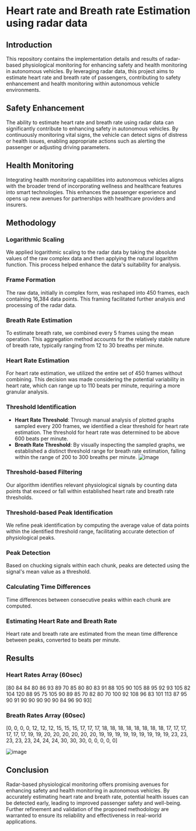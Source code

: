 # Heart rate and Breath rate Estimation using radar data

## Introduction
This repository contains the implementation details and results of radar-based physiological monitoring for enhancing safety and health monitoring in autonomous vehicles. By leveraging radar data, this project aims to estimate heart rate and breath rate of passengers, contributing to safety enhancement and health monitoring within autonomous vehicle environments.

## Safety Enhancement
The ability to estimate heart rate and breath rate using radar data can significantly contribute to enhancing safety in autonomous vehicles. By continuously monitoring vital signs, the vehicle can detect signs of distress or health issues, enabling appropriate actions such as alerting the passenger or adjusting driving parameters.

## Health Monitoring
Integrating health monitoring capabilities into autonomous vehicles aligns with the broader trend of incorporating wellness and healthcare features into smart technologies. This enhances the passenger experience and opens up new avenues for partnerships with healthcare providers and insurers.

## Methodology
### Logarithmic Scaling
We applied logarithmic scaling to the radar data by taking the absolute values of the raw complex data and then applying the natural logarithm function. This process helped enhance the data's suitability for analysis.

### Frame Formation
The raw data, initially in complex form, was reshaped into 450 frames, each containing 16,384 data points. This framing facilitated further analysis and processing of the radar data.

### Breath Rate Estimation
To estimate breath rate, we combined every 5 frames using the mean operation. This aggregation method accounts for the relatively stable nature of breath rate, typically ranging from 12 to 30 breaths per minute.

### Heart Rate Estimation
For heart rate estimation, we utilized the entire set of 450 frames without combining. This decision was made considering the potential variability in heart rate, which can range up to 110 beats per minute, requiring a more granular analysis.

### Threshold Identification
- **Heart Rate Threshold**: Through manual analysis of plotted graphs sampled every 200 frames, we identified a clear threshold for heart rate estimation. The threshold for heart rate was determined to be above 600 beats per minute.
- **Breath Rate Threshold**: By visually inspecting the sampled graphs, we established a distinct threshold range for breath rate estimation, falling within the range of 200 to 300 breaths per minute.
  ![image](https://github.com/RangineniBalaji/Heart-rate-and-Breath-rate-estimation-using-Infenon-Radar/assets/83932925/011ca1da-6d06-412c-8268-c723c866b0ef)


### Threshold-based Filtering
Our algorithm identifies relevant physiological signals by counting data points that exceed or fall within established heart rate and breath rate thresholds.

### Threshold-based Peak Identification
We refine peak identification by computing the average value of data points within the identified threshold range, facilitating accurate detection of physiological peaks.

### Peak Detection
Based on chucking signals within each chunk, peaks are detected using the signal's mean value as a threshold.

### Calculating Time Differences
Time differences between consecutive peaks within each chunk are computed.

### Estimating Heart Rate and Breath Rate
Heart rate and breath rate are estimated from the mean time difference between peaks, converted to beats per minute.

## Results
### Heart Rates Array (60sec)
[80 84 84 80 86 93 89 70 85 80 80 83 91 88 105 90 105 88 95 92 93 105 82 104 120 88 95 75 105 90 89 85 70 82 80 70 100 92 108 96 83 101 113 87 95 90 91 90 90 90 90 90 84 96 90 93]

### Breath Rates Array (60sec)
[0, 0, 0, 0, 12, 12, 12, 15, 15, 15, 17, 17, 17, 18, 18, 18, 18, 18, 18, 18, 18, 17, 17, 17, 17, 17, 17, 19, 19, 20, 20, 20, 20, 20, 20, 19, 19, 19, 19, 19, 19, 19, 19, 19, 23, 23, 23, 23, 23, 24, 24, 24, 30, 30, 30, 0, 0, 0, 0, 0]

![image](https://github.com/RangineniBalaji/Heart-rate-and-Breath-rate-estimation-using-Infenon-Radar/assets/83932925/8a1b5d15-ca0d-4f9d-af40-970cd380b364)


## Conclusion
Radar-based physiological monitoring offers promising avenues for enhancing safety and health monitoring in autonomous vehicles. By accurately estimating heart rate and breath rate, potential health issues can be detected early, leading to improved passenger safety and well-being. Further refinement and validation of the proposed methodology are warranted to ensure its reliability and effectiveness in real-world applications.
